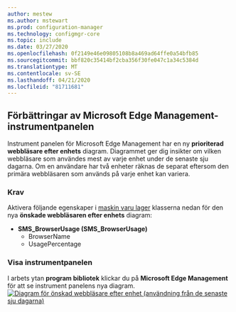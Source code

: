 ```yaml
---
author: mestew
ms.author: mstewart
ms.prod: configuration-manager
ms.technology: configmgr-core
ms.topic: include
ms.date: 03/27/2020
ms.openlocfilehash: 0f2149e46e09805108b8a469ad64ffe0a54bfb85
ms.sourcegitcommit: bbf820c35414bf2cba356f30fe047c1a34c5384d
ms.translationtype: MT
ms.contentlocale: sv-SE
ms.lasthandoff: 04/21/2020
ms.locfileid: "81711681"
---
```

## <a name="improvements-to-microsoft-edge-management-dashboard"></a><a name="bkmk_edge"></a>Förbättringar av Microsoft Edge Management-instrumentpanelen
<!--5907383-->

Instrument panelen för Microsoft Edge Management har en ny **prioriterad webbläsare efter enhets** diagram. Diagrammet ger dig insikter om vilken webbläsare som användes mest av varje enhet under de senaste sju dagarna. Om en användare har två enheter räknas de separat eftersom den primära webbläsaren som används på varje enhet kan variera.

### <a name="prerequisites"></a>Krav

Aktivera följande egenskaper i [maskin varu lager](../../../../clients/manage/inventory/extend-hardware-inventory.md) klasserna nedan för den nya **önskade webbläsaren efter enhets** diagram:

- **SMS_BrowserUsage (SMS_BrowserUsage)**
   - BrowserName
   - UsagePercentage

### <a name="view-the-dashboard"></a>Visa instrumentpanelen

I arbets ytan **program bibliotek** klickar du på **Microsoft Edge Management** för att se instrument panelens nya diagram.
[![Diagram för önskad webbläsare efter enhet (användning från de senaste sju dagarna)](../../media/5907383-preferred-browser-chart.png)](../../media/5907383-preferred-browser-chart.png#lightbox)